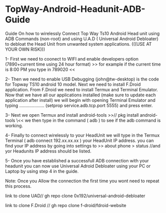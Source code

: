 # TopWay-Android-Headunit-ADB-Guide
Guide On how to wirelessly Connect Top Way Ts10 Android Head unit using ADB Commands (non-root) and using U.A.D ( Universal Android Debloater) to debloat the Head Unit from unwanted system applications. (((USE AT YOUR OWN RISK)))

1- First we need to coonect to WIFI and enable developers option (7890+current time using 24 hour format) >> for example if the current time is 8:00 PM you type in 789020 << 

2- Then we need to enable USB Debugging (john@tw-desktop) is the code for Topway TS10 android 10 model. Next we need to install F.Droid application. From F.Droid we need to install Termux and Terminal Emulator. Now that we have all our applications installed (make sure to update each application after install) we will begin with opening Terminal Emulator and typing ....................
(setprop service.adb.tcp.port 5555) and press enter.

3- Next we open Termux and install android-tools >>// pkg install android-tools \\<< we then type in the command ( adb ) to see if the adb command is working. 

4- Finally to connect wirelessly to your HeadUnit we will type in the Termux Terminal 
( adb connect 192.xx.xx.xx )  your HeadUnit IP address. you can find your IP address by going into settings to  >> about phone > status //and yor Headunits IP address should be listed.

5- Once you have established a successfull ADB connection with your headunit you can now use Universal Adroid Debloater using your PC or Laptop by using step 4 in the guide.

Note: Once you Allow the connection the first time you wont need to repeat this process.


link to clone UAD//    gh repo clone 0x192/universal-android-debloater


link to clone F.Droid //   gh repo clone f-droid/fdroid-website
